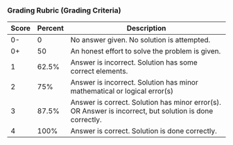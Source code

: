 ### Grading Rubric (Grading Criteria)

Score | Percent | Description
----- | ------- | -----------
0- | 0 | No answer given.  No solution is attempted.
0+ | 50 | An honest effort to solve the problem is given.
1 | 62.5% | Answer is incorrect.  Solution has some correct elements.
2 | 75% | Answer is incorrect.  Solution has minor mathematical or logical error(s)
3 | 87.5% | Answer is correct.  Solution has minor error(s).  OR  Answer is incorrect, but solution is done correctly.
4 | 100% | Answer is correct.  Solution is done correctly.
